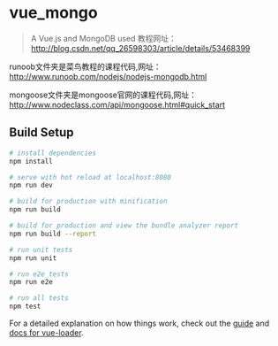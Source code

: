 # vue_mongo

> A Vue.js and MongoDB used
教程网址： http://blog.csdn.net/qq_26598303/article/details/53468399

runoob文件夹是菜鸟教程的课程代码,网址：http://www.runoob.com/nodejs/nodejs-mongodb.html

mongoose文件夹是mongoose官网的课程代码,网址：http://www.nodeclass.com/api/mongoose.html#quick_start

## Build Setup

``` bash
# install dependencies
npm install

# serve with hot reload at localhost:8080
npm run dev

# build for production with minification
npm run build

# build for production and view the bundle analyzer report
npm run build --report

# run unit tests
npm run unit

# run e2e tests
npm run e2e

# run all tests
npm test
```

For a detailed explanation on how things work, check out the [guide](http://vuejs-templates.github.io/webpack/) and [docs for vue-loader](http://vuejs.github.io/vue-loader).
